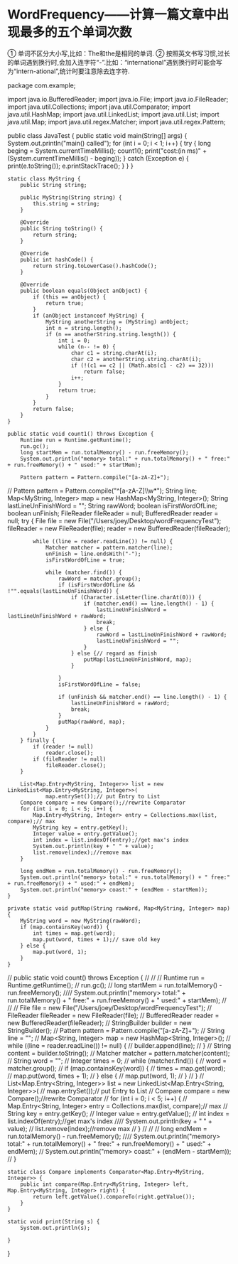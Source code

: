 # WordFrequency——计算一篇文章中出现最多的五个单词次数

① 单词不区分大小写,比如：The和the是相同的单词.
② 按照英文书写习惯,过长的单词遇到换行时,会加入连字符“-”.比如：“international”遇到换行时可能会写为“intern-ational”,统计时要注意除去连字符.

package com.example;

import java.io.BufferedReader;
import java.io.File;
import java.io.FileReader;
import java.util.Collections;
import java.util.Comparator;
import java.util.HashMap;
import java.util.LinkedList;
import java.util.List;
import java.util.Map;
import java.util.regex.Matcher;
import java.util.regex.Pattern;

public class JavaTest<T> {
    public static void main(String[] args) {
        System.out.println("main() called");
        for (int i = 0; i < 1; i++) {
            try {
                long beging = System.currentTimeMillis();
                count1();
                print("cost:(in ms)" + (System.currentTimeMillis() - beging));
            } catch (Exception e) {
                print(e.toString());
                e.printStackTrace();
            }
        }
    }

    static class MyString {
        public String string;

        public MyString(String string) {
            this.string = string;
        }

        @Override
        public String toString() {
            return string;
        }

        @Override
        public int hashCode() {
            return string.toLowerCase().hashCode();
        }

        @Override
        public boolean equals(Object anObject) {
            if (this == anObject) {
                return true;
            }
            if (anObject instanceof MyString) {
                MyString anotherString = (MyString) anObject;
                int n = string.length();
                if (n == anotherString.string.length()) {
                    int i = 0;
                    while (n-- != 0) {
                        char c1 = string.charAt(i);
                        char c2 = anotherString.string.charAt(i);
                        if (!(c1 == c2 || (Math.abs(c1 - c2) == 32)))
                            return false;
                        i++;
                    }
                    return true;
                }
            }
            return false;
        }
    }

    public static void count1() throws Exception {
        Runtime run = Runtime.getRuntime();
        run.gc();
        long startMem = run.totalMemory() - run.freeMemory();
        System.out.println("memory> total:" + run.totalMemory() + " free:" + run.freeMemory() + " used:" + startMem);

        Pattern pattern = Pattern.compile("[a-zA-Z]+");
//        Pattern pattern = Pattern.compile("^[a-zA-Z]\\\\w*");
        String line;
        Map<MyString, Integer> map = new HashMap<MyString, Integer>();
        String lastLineUnFinishWord = "";
        String rawWord;
        boolean isFirstWordOfLine;
        boolean unFinish;
        FileReader fileReader = null;
        BufferedReader reader = null;
        try {
            File file = new File("/Users/joey/Desktop/wordFrequencyTest");
            fileReader = new FileReader(file);
            reader = new BufferedReader(fileReader);

            while ((line = reader.readLine()) != null) {
                Matcher matcher = pattern.matcher(line);
                unFinish = line.endsWith("-");
                isFirstWordOfLine = true;

                while (matcher.find()) {
                    rawWord = matcher.group();
                    if (isFirstWordOfLine && !"".equals(lastLineUnFinishWord)) {
                        if (Character.isLetter(line.charAt(0))) {
                            if (matcher.end() == line.length() - 1) {
                                lastLineUnFinishWord = lastLineUnFinishWord + rawWord;
                                break;
                            } else {
                                rawWord = lastLineUnFinishWord + rawWord;
                                lastLineUnFinishWord = "";
                            }
                        } else {// regard as finish
                            putMap(lastLineUnFinishWord, map);
                        }

                    }
                    isFirstWordOfLine = false;

                    if (unFinish && matcher.end() == line.length() - 1) {
                        lastLineUnFinishWord = rawWord;
                        break;
                    }
                    putMap(rawWord, map);
                }
            }
        } finally {
            if (reader != null)
                reader.close();
            if (fileReader != null)
                fileReader.close();
        }

        List<Map.Entry<MyString, Integer>> list = new LinkedList<Map.Entry<MyString, Integer>>(
                map.entrySet());// put Entry to List
        Compare compare = new Compare();//rewrite Comparator
        for (int i = 0; i < 5; i++) {
            Map.Entry<MyString, Integer> entry = Collections.max(list, compare);// max
            MyString key = entry.getKey();
            Integer value = entry.getValue();
            int index = list.indexOf(entry);//get max's index
            System.out.println(key + " " + value);
            list.remove(index);//remove max
        }

        long endMem = run.totalMemory() - run.freeMemory();
        System.out.println("memory> total:" + run.totalMemory() + " free:" + run.freeMemory() + " used:" + endMem);
        System.out.println("memory> coast:" + (endMem - startMem));
    }

    private static void putMap(String rawWord, Map<MyString, Integer> map) {
        MyString word = new MyString(rawWord);
        if (map.containsKey(word)) {
            int times = map.get(word);
            map.put(word, times + 1);// save old key
        } else {
            map.put(word, 1);
        }
    }

//    public static void count() throws Exception {
//
//
//        Runtime run = Runtime.getRuntime();
//        run.gc();
//        long startMem = run.totalMemory() - run.freeMemory();
////        System.out.println("memory> total:" + run.totalMemory() + " free:" + run.freeMemory() + " used:" + startMem);
//
//
//        File file = new File("/Users/joey/Desktop/wordFrequencyTest");
//        FileReader fileReader = new FileReader(file);
//        BufferedReader reader = new BufferedReader(fileReader);
//        StringBuilder builder = new StringBuilder();
//        Pattern pattern = Pattern.compile("[a-zA-Z]+");
//        String line = "";
//        Map<String, Integer> map = new HashMap<String, Integer>();
//        while ((line = reader.readLine()) != null) {
//            builder.append(line);
//        }
//        String content = builder.toString();
//        Matcher matcher = pattern.matcher(content);
//        String word = "";
//        Integer times = 0;
//        while (matcher.find()) {
//            word = matcher.group();
//            if (map.containsKey(word)) {
//                times = map.get(word);
//                map.put(word, times + 1);
//            } else {
//                map.put(word, 1);
//            }
//        }
//        List<Map.Entry<String, Integer>> list = new LinkedList<Map.Entry<String, Integer>>(
//                map.entrySet());// put Entry to List
//        Compare compare = new Compare();//rewrite Comparator
//        for (int i = 0; i < 5; i++) {
//            Map.Entry<String, Integer> entry = Collections.max(list, compare);// max
//            String key = entry.getKey();
//            Integer value = entry.getValue();
//            int index = list.indexOf(entry);//get max's index
////            System.out.println(key + " " + value);
//            list.remove(index);//remove max
//        }
//
//
//        long endMem = run.totalMemory() - run.freeMemory();
////        System.out.println("memory> total:" + run.totalMemory() + " free:" + run.freeMemory() + " used:" + endMem);
//        System.out.println("memory> coast:" + (endMem - startMem));
//    }

    static class Compare implements Comparator<Map.Entry<MyString, Integer>> {
        public int compare(Map.Entry<MyString, Integer> left, Map.Entry<MyString, Integer> right) {
            return left.getValue().compareTo(right.getValue());
        }
    }

    static void print(String s) {
        System.out.println(s);

    }

}
